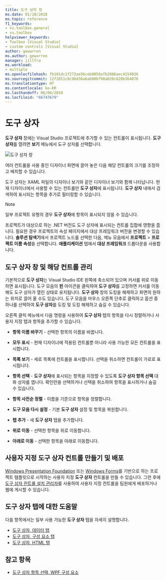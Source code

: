 ```yaml
---
title: 도구 상자 창
ms.date: 01/18/2018
ms.topic: reference
f1_keywords:
- vs.toolbox.general
- vs.toolbox
helpviewer_keywords:
- Toolbox [Visual Studio]
- custom controls [Visual Studio]
author: gewarren
ms.author: gewarren
manager: jillfra
ms.workload:
- multiple
ms.openlocfilehash: fb101dc1f272ae56ceb0058afb2806aec4154936
ms.sourcegitcommit: 12f2851c8c9bd36a6ab00bf90a020c620b364076
ms.translationtype: HT
ms.contentlocale: ko-KR
ms.lasthandoff: 06/06/2019
ms.locfileid: "66747679"
---
```

# <a name="toolbox"></a>도구 상자

**도구 상자** 창에는 Visual Studio 프로젝트에 추가할 수 있는 컨트롤이 표시됩니다. **도구 상자**를 열려면 **보기** 메뉴에서 도구 상자를 선택합니다.

![도구 상자 창](media/toolbox.png)

여러 컨트롤을 사용 중인 디자이너 화면에 끌어 놓은 다음 해당 컨트롤의 크기를 조정하고 배치할 수 있습니다.

도구 상자는 XAML 파일의 디자이너 보기와 같은 디자이너 보기와 함께 나타납니다. 현재 디자이너에서 사용할 수 있는 컨트롤만 **도구 상자**에 표시됩니다. **도구 상자** 내에서 검색하여 표시되는 항목을 추가로 필터링할 수 있습니다.

> [!NOTE]
> 일부 프로젝트 유형의 경우 **도구 상자**에 항목이 표시되지 않을 수 있습니다.

프로젝트가 대상으로 하는 .NET 버전도 도구 상자에 표시되는 컨트롤 집합에 영향을 줍니다. 필요한 경우 프로젝트의 속성 페이지에서 대상 프레임워크 버전을 변경할 수 있습니다. **솔루션 탐색기**에서 프로젝트 노드를 선택한 다음, 메뉴 모음에서 **프로젝트** > **프로젝트 이름 속성**을 선택합니다. **애플리케이션** 탭에서 **대상 프레임워크** 드롭다운을 사용합니다.

## <a name="manage-the-toolbox-window-and-its-controls"></a>도구 상자 창 및 해당 컨트롤 관리

기본적으로 **도구 상자**는 Visual Studio IDE 왼쪽에 축소되어 있으며 커서를 위로 이동하면 표시됩니다. 도구 모음의 **핀** 아이콘을 클릭하여 **도구 상자**를 고정하면 커서를 이동해도 도구 상자가 열린 상태로 유지됩니다. **도구 상자** 창의 도킹을 해제하고 화면의 원하는 위치로 끌어 올 수도 있습니다. 도구 모음을 마우스 오른쪽 단추로 클릭하고 옵션 중 하나를 선택하여 **도구 상자**를 도킹 및 도킹 해제하고 숨길 수 있습니다.

오른쪽 클릭 메뉴에서 다음 명령을 사용하여 **도구 상자** 탭의 항목을 다시 정렬하거나 사용자 지정 탭과 항목을 추가할 수 있습니다.

- **항목 이름 바꾸기** - 선택한 항목의 이름을 바꿉니다.

- **모두 표시** - 현재 디자이너에 적용된 컨트롤뿐 아니라 사용 가능한 모든 컨트롤을 표시합니다.

- **목록 보기** - 세로 목록에 컨트롤을 표시합니다. 선택을 취소하면 컨트롤이 가로로 표시됩니다.

- **항목 선택** - **도구 상자**에 표시되는 항목을 지정할 수 있도록 **도구 상자 항목 선택** 대화 상자를 엽니다. 확인란을 선택하거나 선택을 취소하여 항목을 표시하거나 숨길 수 있습니다.

- **항목 사전순 정렬** - 이름을 기준으로 항목을 정렬합니다.

- **도구 모음 다시 설정** - 기본 **도구 상자** 설정 및 항목을 복원합니다.

- **탭 추가** - 새 **도구 상자** 탭을 추가합니다.

- **위로 이동** - 선택한 항목을 위로 이동합니다.

- **아래로 이동** - 선택한 항목을 아래로 이동합니다.

## <a name="create-and-distribute-custom-toolbox-controls"></a>사용자 지정 도구 상자 컨트롤 만들기 및 배포

[Windows Presentation Foundation](../../extensibility/creating-a-wpf-toolbox-control.md) 또는 [Windows Forms](../../extensibility/creating-a-windows-forms-toolbox-control.md)를 기반으로 하는 프로젝트 템플릿으로 시작하는 사용자 지정 **도구 상자** 컨트롤을 만들 수 있습니다. 그런 후에 [도구 상자 컨트롤 설치 관리자](http://download.microsoft.com/download/8/3/6/836657BD-9CCB-4ED4-B9D2-FB769473B284/TCI_whitepaper.docx)를 사용하여 사용자 지정 컨트롤을 팀원에게 배포하거나 웹에 게시할 수 있습니다.

## <a name="help-on-toolbox-tabs"></a>도구 상자 탭에 대한 도움말

다음 항목에서는 일부 사용 가능한 **도구 상자** 탭을 자세히 설명합니다.

- [도구 상자, 데이터 탭](../../ide/reference/toolbox-data-tab.md)
- [도구 상자, 구성 요소 탭](../../ide/reference/toolbox-components-tab.md)
- [도구 상자, HTML 탭](../../ide/reference/toolbox-html-tab.md)

## <a name="see-also"></a>참고 항목

- [도구 상자 항목 선택, WPF 구성 요소](choose-toolbox-items-wpf-components.md)